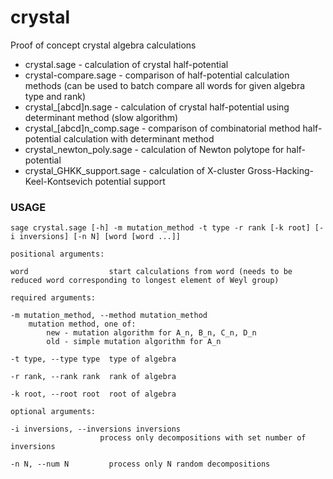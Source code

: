 # crystal
Proof of concept crystal algebra calculations

- crystal.sage - calculation of crystal half-potential 
- crystal-compare.sage - comparison of half-potential calculation methods (can be used to batch compare 
all words for given algebra type and rank)
- crystal_[abcd]n.sage - calculation of crystal half-potential using determinant method (slow algorithm)
- crystal_[abcd]n_comp.sage - comparison of combinatorial method half-potential calculation with determinant method
- crystal_newton_poly.sage - calculation of Newton polytope for half-potential
- crystal_GHKK_support.sage - calculation of X-cluster Gross-Hacking-Keel-Kontsevich potential support

### USAGE
    sage crystal.sage [-h] -m mutation_method -t type -r rank [-k root] [-i inversions] [-n N] [word [word ...]]

    positional arguments:

	word                  start calculations from word (needs to be reduced word corresponding to longest element of Weyl group)

    required arguments:

	-m mutation_method, --method mutation_method 
		mutation method, one of: 
			new - mutation algorithm for A_n, B_n, C_n, D_n
			old - simple mutation algorithm for A_n
                        
	-t type, --type type  type of algebra
  
	-r rank, --rank rank  rank of algebra
  
	-k root, --root root  root of algebra

    optional arguments:

	-i inversions, --inversions inversions  
                        process only decompositions with set number of inversions
                        
	-n N, --num N         process only N random decompositions
  

